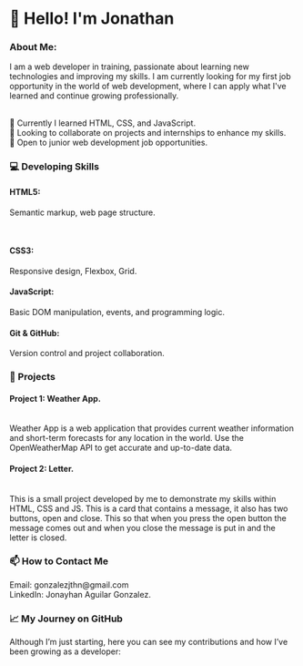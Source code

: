 <h1>👋 Hello! I'm Jonathan</h1>

<h3>About Me:</h3>
I am a web developer in training, passionate about learning new technologies and improving my skills. I am currently looking for my first job opportunity in the world of web development, where I can apply what I've learned and continue growing professionally.<br><br>

🌱 Currently I learned HTML, CSS, and JavaScript.<br>
🤝 Looking to collaborate on projects and internships to enhance my skills.<br>
💼 Open to junior web development job opportunities.<br>

<h3>💻 Developing Skills</h3>
<p></p><h4>HTML5:</h4> Semantic markup, web page structure.</p><br>
<h4>CSS3:</h4> Responsive design, Flexbox, Grid.<br>
<h4>JavaScript:</h4> Basic DOM manipulation, events, and programming logic.<br>
<h4>Git & GitHub:</h4> Version control and project collaboration.<br>

<h3>🚀 Projects</h3>
<h4>Project 1: Weather App.</h4><br>
Weather App is a web application that provides current weather information and short-term forecasts for any location in the world. Use the OpenWeatherMap API to get accurate and up-to-date data.<br>

<h4>Project 2: Letter.</h4><br>
This is a small project developed by me to demonstrate my skills within HTML, CSS and JS. This is a card that contains a message, it also has two buttons, open and close. This so that when you press the open button the message comes out and when you close the message is put in and the letter is closed.

<h3>📫 How to Contact Me</h3>
Email: gonzalezjthn@gmail.com<br>
LinkedIn: Jonayhan Aguilar Gonzalez.<br>
<h3>📈 My Journey on GitHub</h3>
Although I’m just starting, here you can see my contributions and how I’ve been growing as a developer: 
